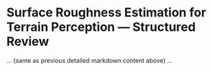 # Surface Roughness Estimation for Terrain Perception — Structured Review
... (same as previous detailed markdown content above) ...
